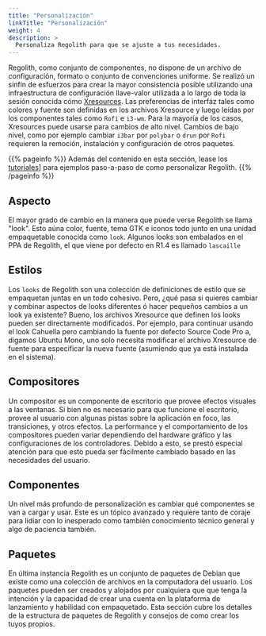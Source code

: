 ```yaml
---
title: "Personalización"
linkTitle: "Personalización"
weight: 4
description: >
  Personaliza Regolith para que se ajuste a tus necesidades.
---
```

Regolith, como conjunto de componentes, no dispone de un archivo de configuración, formato o conjunto de convenciones uniforme. Se realizó un sinfín de esfuerzos para crear la mayor consistencia posible utilizando una infraestructura de configuración llave-valor utilizada a lo largo de toda la sesión conocida cómo [Xresources](https://wiki.debian.org/Xresources). Las preferencias de interfáz tales como colores y fuente son definidas en los archivos Xresource y luego leídas por los componentes tales como `Rofi` e `i3-wm`. Para la mayoría de los casos, Xresources puede usarse para cambios de alto nivel. Cambios de bajo nivel, como por ejemplo cambiar `i3bar` por `polybar` o `drun`  por `Rofi` requieren la remoción, instalación y configuración de otros paquetes.

{{% pageinfo %}}
Además del contenido en esta sección, lease los [tutoriales](../howto)] para ejemplos paso-a-paso de como personalizar Regolith.
{{% /pageinfo %}}

## Aspecto
El mayor grado de cambio en la manera que puede verse Regolith se llama "look". Esto aúna color, fuente, tema GTK e iconos todo junto en una unidad empaquetable conocida como `look`. Algunos looks son embalados en el PPA de Regolith, el que viene por defecto en R1.4 es llamado `lascaille`

## Estilos

Los <code>looks</code> de Regolith son una colección de definiciones de estilo que se empaquetan juntas en un todo cohesivo. Pero, ¿qué pasa si quieres cambiar y combinar aspectos de looks diferentes ó hacer pequeños cambios a un look ya existente? Bueno, los archivos Xresource que definen los looks pueden ser directamente modificados. Por ejemplo, para continuar usando el look Cahuella pero cambiando la fuente por defecto Source Code Pro a, digamos Ubuntu Mono, uno solo necesita modificar el archivo Xresource de fuente para especificar la nueva fuente (asumiendo que ya está instalada en el sistema).

## Compositores

Un compositor es un componente de escritorio que provee efectos visuales a las ventanas. Si bien no es necesario para que funcione el escritorio, provee al usuario con algunas pistas sobre la aplicación en foco, las transiciones, y otros efectos. La performance y el comportamiento de los compositores pueden variar dependiendo del hardware gráfico y las configuraciones de los controladores. Debido a esto, se prestó especial atención para que esto pueda ser fácilmente cambiado basado en las necesidades del usuario.

## Componentes

Un nivel más profundo de personalización es cambiar qué componentes se van a cargar y usar. Este es un tópico avanzado y requiere tanto de coraje para lidiar con lo inesperado como también conocimiento técnico general y algo de paciencia también.

## Paquetes

En última instancia Regolith es un conjunto de paquetes de Debian que existe como una colección de archivos en la computadora del usuario. Los paquetes pueden ser creados y alojados por cualquiera que que tenga la intención y la capacidad de crear una cuenta en la plataforma de lanzamiento y habilidad con empaquetado. Esta sección cubre los detalles de la estructura de paquetes de Regolith y consejos de como crear los tuyos propios.
